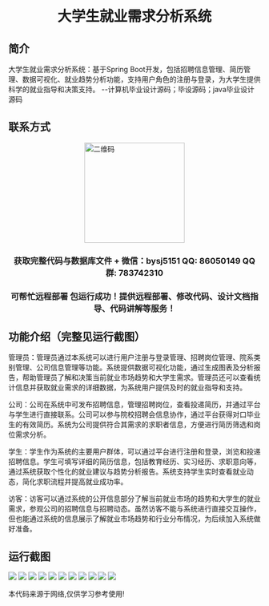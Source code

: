 <p><h1 align="center">大学生就业需求分析系统</h1></p>

## 简介
大学生就业需求分析系统：基于Spring Boot开发，包括招聘信息管理、简历管理、数据可视化、就业趋势分析功能，支持用户角色的注册与登录，为大学生提供科学的就业指导和决策支持。    --计算机毕业设计源码；毕设源码；java毕业设计源码


## 联系方式
<img src="https://bs-1329754181.cos.ap-shanghai.myqcloud.com/wx.jpg" alt="二维码" style="display: block; margin: 0 auto;" width="200px">
<p><h3 align="center">获取完整代码与数据库文件 + 微信：bysj5151 QQ: 86050149 QQ群: 783742310</h3></p>
<p><h3 align="center">可帮忙远程部署 包运行成功！提供远程部署、修改代码、设计文档指导、代码讲解等服务！</h3></p>

## 功能介绍（完整见运行截图）
管理员：管理员通过本系统可以进行用户注册与登录管理、招聘岗位管理、院系类别管理、公司信息管理等功能。系统提供数据可视化功能，通过生成图表及分析报告，帮助管理员了解和决策当前就业市场趋势和大学生需求。管理员还可以查看统计信息并获取就业需求的详细数据，为系统用户提供及时的就业指导和支持。

公司：公司在系统中可发布招聘信息，管理招聘岗位，查看投递简历，并通过平台与学生进行直接联系。公司可以参与院校招聘会信息协作，通过平台获得对口毕业生的有效简历。系统为公司提供符合其需求的求职者信息，方便进行简历筛选和岗位需求分析。

学生：学生作为系统的主要用户群体，可以通过平台进行注册和登录，浏览和投递招聘信息。学生可填写详细的简历信息，包括教育经历、实习经历、求职意向等，通过系统获取个性化的就业建议与趋势分析报告。系统支持学生实时查看就业动态，简化求职流程并提高就业成功率。

访客：访客可以通过系统的公开信息部分了解当前就业市场的趋势和大学生的就业需求，参观公司的招聘信息与招聘动态。虽然访客不能与系统进行直接交互操作，但也能通过系统的信息展示了解就业市场趋势和行业分布情况，为后续加入系统做好准备。


## 运行截图
![](https://bs-1329754181.cos.ap-shanghai.myqcloud.com/spring/CollegeStudentEmploymentDemandAnalysisSystem/img/001.jpg)
![](https://bs-1329754181.cos.ap-shanghai.myqcloud.com/spring/CollegeStudentEmploymentDemandAnalysisSystem/img/002.jpg)
![](https://bs-1329754181.cos.ap-shanghai.myqcloud.com/spring/CollegeStudentEmploymentDemandAnalysisSystem/img/003.jpg)
![](https://bs-1329754181.cos.ap-shanghai.myqcloud.com/spring/CollegeStudentEmploymentDemandAnalysisSystem/img/004.jpg)
![](https://bs-1329754181.cos.ap-shanghai.myqcloud.com/spring/CollegeStudentEmploymentDemandAnalysisSystem/img/005.jpg)
![](https://bs-1329754181.cos.ap-shanghai.myqcloud.com/spring/CollegeStudentEmploymentDemandAnalysisSystem/img/006.jpg)
![](https://bs-1329754181.cos.ap-shanghai.myqcloud.com/spring/CollegeStudentEmploymentDemandAnalysisSystem/img/007.jpg)
![](https://bs-1329754181.cos.ap-shanghai.myqcloud.com/spring/CollegeStudentEmploymentDemandAnalysisSystem/img/008.jpg)
![](https://bs-1329754181.cos.ap-shanghai.myqcloud.com/spring/CollegeStudentEmploymentDemandAnalysisSystem/img/009.jpg)
![](https://bs-1329754181.cos.ap-shanghai.myqcloud.com/spring/CollegeStudentEmploymentDemandAnalysisSystem/img/010.jpg)
![](https://bs-1329754181.cos.ap-shanghai.myqcloud.com/spring/CollegeStudentEmploymentDemandAnalysisSystem/img/011.jpg)

<p>本代码来源于网络,仅供学习参考使用!</p>
